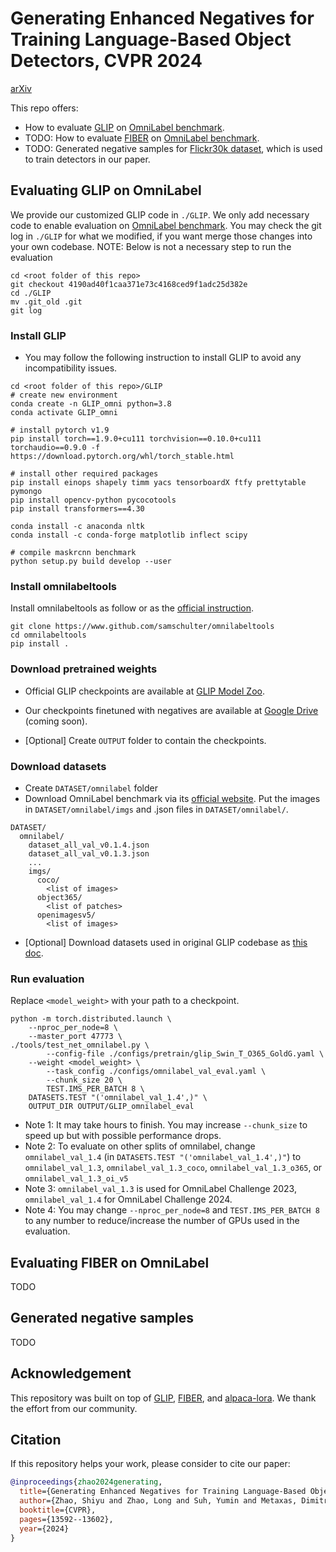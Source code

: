 # Generating Enhanced Negatives for Training Language-Based Object Detectors, CVPR 2024

[arXiv](https://arxiv.org/abs/2401.00094)

This repo offers: 
- How to evaluate [GLIP](https://github.com/microsoft/GLIP) on [OmniLabel benchmark](https://www.omnilabel.org/). 
- TODO: How to evaluate [FIBER](https://github.com/microsoft/FIBER) on [OmniLabel benchmark](https://www.omnilabel.org/). 
- TODO: Generated negative samples for [Flickr30k dataset](https://bryanplummer.com/Flickr30kEntities/), which is used to train detectors in our paper. 


## Evaluating GLIP on OmniLabel
We provide our customized GLIP code in `./GLIP`. We only add necessary code to enable evaluation on [OmniLabel benchmark](https://www.omnilabel.org/). 
You may check the git log in `./GLIP` for what we modified, if you want merge those changes into your own codebase. NOTE: Below is not a necessary step to run the evaluation
```
cd <root folder of this repo>
git checkout 4190ad40f1caa371e73c4168ced9f1adc25d382e
cd ./GLIP
mv .git_old .git
git log
```

### Install GLIP
- You may follow the following instruction to install GLIP to avoid any incompatibility issues.
```
cd <root folder of this repo>/GLIP
# create new environment
conda create -n GLIP_omni python=3.8
conda activate GLIP_omni

# install pytorch v1.9
pip install torch==1.9.0+cu111 torchvision==0.10.0+cu111 torchaudio==0.9.0 -f https://download.pytorch.org/whl/torch_stable.html

# install other required packages
pip install einops shapely timm yacs tensorboardX ftfy prettytable pymongo
pip install opencv-python pycocotools
pip install transformers==4.30

conda install -c anaconda nltk
conda install -c conda-forge matplotlib inflect scipy

# compile maskrcnn benchmark
python setup.py build develop --user
```

### Install omnilabeltools
Install omnilabeltools as follow or as the [official instruction](https://github.com/samschulter/omnilabeltools).
```
git clone https://www.github.com/samschulter/omnilabeltools
cd omnilabeltools
pip install .
```

### Download pretrained weights
- Official GLIP checkpoints are available at [GLIP Model Zoo](https://github.com/microsoft/GLIP?tab=readme-ov-file#model-zoo).

- Our checkpoints finetuned with negatives are available at [Google Drive]() (coming soon).

- [Optional] Create `OUTPUT` folder to contain the checkpoints.

### Download datasets
- Create `DATASET/omnilabel` folder
- Download OmniLabel benchmark via its [official website](https://www.omnilabel.org/dataset). Put the images in `DATASET/omnilabel/imgs` and .json files in `DATASET/omnilabel/`.
```bazaar
DATASET/
  omnilabel/
    dataset_all_val_v0.1.4.json
    dataset_all_val_v0.1.3.json
    ...
    imgs/
      coco/
        <list of images>
      object365/
        <list of patches>
      openimagesv5/
        <list of images>
```

- [Optional] Download datasets used in original GLIP codebase as [this doc](https://github.com/microsoft/GLIP/blob/main/DATA.md).

### Run evaluation
Replace `<model_weight>` with your path to a checkpoint.
```
python -m torch.distributed.launch \
    --nproc_per_node=8 \
    --master_port 47773 \
./tools/test_net_omnilabel.py \
        --config-file ./configs/pretrain/glip_Swin_T_O365_GoldG.yaml \
    --weight <model_weight> \
        --task_config ./configs/omnilabel_val_eval.yaml \
        --chunk_size 20 \
        TEST.IMS_PER_BATCH 8 \
    DATASETS.TEST "('omnilabel_val_1.4',)" \
    OUTPUT_DIR OUTPUT/GLIP_omnilabel_eval
```
- Note 1: It may take hours to finish. You may increase `--chunk_size` to speed up but with possible performance drops.
- Note 2: To evaluate on other splits of omnilabel, change `omnilabel_val_1.4` (in `DATASETS.TEST "('omnilabel_val_1.4',)"`) to `omnilabel_val_1.3`, `omnilabel_val_1.3_coco`, `omnilabel_val_1.3_o365`, or `omnilabel_val_1.3_oi_v5`
- Note 3: `omnilabel_val_1.3` is used for OmniLabel Challenge 2023, `omnilabel_val_1.4` for OmniLabel Challenge 2024.
- Note 4: You may change `--nproc_per_node=8` and `TEST.IMS_PER_BATCH 8` to any number to reduce/increase the number of GPUs used in the evaluation.

## Evaluating FIBER on OmniLabel
TODO


## Generated negative samples
TODO


## Acknowledgement

This repository was built on top of [GLIP](https://github.com/microsoft/GLIP/blob/main/DATA.md), [FIBER](https://github.com/microsoft/FIBER), and [alpaca-lora](https://github.com/tloen/alpaca-lora). We thank the effort from our community.

## Citation
If this repository helps your work, please consider to cite our paper:
```BibTeX
@inproceedings{zhao2024generating,
  title={Generating Enhanced Negatives for Training Language-Based Object Detectors},
  author={Zhao, Shiyu and Zhao, Long and Suh, Yumin and Metaxas, Dimitris N and Chandraker, Manmohan and Schulter, Samuel and others},
  booktitle={CVPR},
  pages={13592--13602},
  year={2024}
}
```

